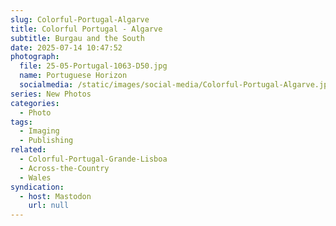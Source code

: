 ```yaml
---
slug: Colorful-Portugal-Algarve
title: Colorful Portugal - Algarve
subtitle: Burgau and the South
date: 2025-07-14 10:47:52
photograph:
  file: 25-05-Portugal-1063-D50.jpg
  name: Portuguese Horizon
  socialmedia: /static/images/social-media/Colorful-Portugal-Algarve.jpg
series: New Photos
categories:
  - Photo
tags:
  - Imaging
  - Publishing
related:
  - Colorful-Portugal-Grande-Lisboa
  - Across-the-Country
  - Wales
syndication:
  - host: Mastodon
    url: null
---
```



<!-- more -->
